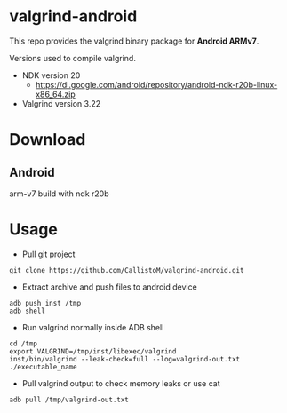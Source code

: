# valgrind-android

This repo provides the valgrind binary package for **Android ARMv7**.

Versions used to compile valgrind.

- NDK version 20
    - https://dl.google.com/android/repository/android-ndk-r20b-linux-x86_64.zip
- Valgrind version 3.22

# Download

## Android

arm-v7 build with ndk r20b

# Usage

* Pull git project
```
git clone https://github.com/CallistoM/valgrind-android.git
```

* Extract archive and push files to android device
```
adb push inst /tmp
adb shell
```

* Run valgrind normally inside ADB shell
```
cd /tmp
export VALGRIND=/tmp/inst/libexec/valgrind
inst/bin/valgrind --leak-check=full --log=valgrind-out.txt ./executable_name
```

* Pull valgrind output to check memory leaks or use cat
```
adb pull /tmp/valgrind-out.txt
```